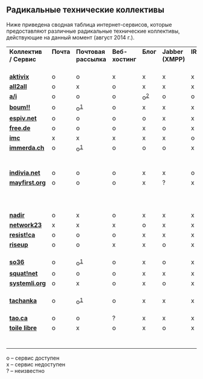 Радикальные технические коллективы
----------------------------------
Ниже приведена сводная таблица интернет-сервисов, которые предоставляют различные радикальные технические коллективы, действующие на данный момент (август 2014 г.).

<table>
  <tr valign="top">
    <td><b>Коллектив / Сервис</b></td>
    <td><b>Почта</b></td>
    <td><b>Почтовая рассылка</b></td>
    <td><b>Веб- хостинг</b></td>
    <td><b>Блог</b></td>
    <td><b>Jabber (XMPP)</b></td>
    <td><b>IRC</b></td>
    <td><b>VPN / EIP</b></td>
    <td><b>Другое</b></td>
  </tr>
  <tr valign="top">
    <td><b><a href="https://aktivix.org">aktivix</a></b></td>
    <td>o</td>
    <td>o</td>
    <td>x</td>
    <td>x</td>
    <td>x</td>
    <td>x</td>
    <td>o</td>
    <td>микроблог</td>
  </tr>  <tr valign="top">
    <td><b><a href="http://all2all.be">all2all</a></b></td>
    <td>o</td>
    <td>x</td>
    <td>o</td>
    <td>x</td>
    <td>x</td>
    <td>x</td>
    <td>x</td>
    <td>доменное имя</td>
  </tr>
  <tr valign="top">
    <td><b><a href="https://www.autistici.org">a/i</a></b></td>
    <td>o</td>
    <td>o</td>
    <td>o</td>
    <td>o<sup><a href="https://noblogs.org">2</a></sup></td>
    <td>o</td>
    <td>o</td>
    <td>o</td>
    <td></td>
  </tr>
  <tr valign="top">
    <td><b><a href="https://boum.org">boum!!</a></b></td>
    <td>o</td>
    <td>o<sup><a href="https://schleuder2.nadir.org">1</a></sup></td>
    <td>o</td>
    <td>x</td>
    <td>x</td>
    <td>x</td>
    <td>x</td>
    <td>git, gobby</td>
  </tr>
  <tr valign="top">
    <td><b><a href="https://espiv.net">espiv.net</a></b></td>
    <td>o</td>
    <td>o</td>
    <td>o</td>
    <td>o</td>
    <td>x</td>
    <td>x</td>
    <td>x</td>
    <td></td>
  </tr>
  <tr valign="top">
    <td><b><a href="http://www.free.de">free.de</a></b></td>
    <td>o</td>
    <td>o</td>
    <td>o</td>
    <td>x</td>
    <td>o</td>
    <td>x</td>
    <td>x</td>
    <td>доменное имя</td>
  </tr>
  <tr valign="top">
    <td><b><a href="https://indymedia.org">imc</a></b></td>
    <td>x</td>
    <td>x</td>
    <td>x</td>
    <td>x</td>
    <td>x</td>
    <td>o</td>
    <td>x</td>
    <td></td>
  </tr>
  <tr valign="top">
    <td><b><a href="https://immerda.ch">immerda.ch</a></b></td>
    <td>o</td>
    <td>o<sup><a href="https://schleuder2.nadir.org">1</a></sup></td>
    <td>o</td>
    <td>o</td>
    <td>o</td>
    <td>x</td>
    <td>x</td>
    <td>доменное имя, piwik, сервер ключей, “облако”</td>
  </tr>
  <tr valign="top">
    <td><b><a href="https://indivia.net">indivia.net</a></b></td>
    <td>o</td>
    <td>o</td>
    <td>o</td>
    <td>x</td>
    <td>x</td>
    <td>o</td>
    <td>x</td>
    <td>потоковое аудио</td>
  </tr>
  <tr valign="top">
    <td><b><a href="https://mayfirst.org">mayfirst.org</a></b></td>
    <td>o</td>
    <td>o</td>
    <td>o</td>
    <td>x</td>
    <td>?</td>
    <td>x</td>
    <td>x</td>
    <td>etherpad, friendica, аудио-/видеоконференции, “облако”</td>
  </tr>
  <tr valign="top">
    <td><b><a href="https://nadir.org">nadir</a></b></td>
    <td>o</td>
    <td>x</td>
    <td>o</td>
    <td>x</td>
    <td>x</td>
    <td>x</td>
    <td>x</td>
    <td></td>
  </tr>
  <tr valign="top">
    <td><b><a href="https://network23.org">network23</a></b></td>
    <td>x</td>
    <td>x</td>
    <td>x</td>
    <td>o</td>
    <td>x</td>
    <td>x</td>
    <td>x</td>
    <td></td>
  </tr>
  <tr valign="top">
    <td><b><a href="https://resist.ca">resist!ca</a></b></td>
    <td>o</td>
    <td>o</td>
    <td>o</td>
    <td>x</td>
    <td>x</td>
    <td>x</td>
    <td>x</td>
    <td></td>
  </tr>
  <tr valign="top">
    <td><b><a href="https://riseup.net">riseup</a></b></td>
    <td>o</td>
    <td>o</td>
    <td>x</td>
    <td>x</td>
    <td>o</td>
    <td>x</td>
    <td>o</td>
    <td>crabgrass, etherpad/td>
  </tr>
  <tr valign="top">
    <td><b><a href="https://so36.net">so36</a></b></td>
    <td>o</td>
    <td>o<sup><a href="https://schleuder2.nadir.org">1</a></sup></td>
    <td>o</td>
    <td>x</td>
    <td>o</td>
    <td>x</td>
    <td>x</td>
    <td>silc</td>
  </tr>
  <tr valign="top">
    <td><b><a href="https://squat.net">squat!net</a></b></td>
    <td>o</td>
    <td>o</td>
    <td>o</td>
    <td>x</td>
    <td>x</td>
    <td>x</td>
    <td>x</td>
    <td></td>
  </tr>
  <tr valign="top">
    <td><b><a href="https://www.systemli.org">systemli.org</a></b></td>
    <td>o</td>
    <td>x</td>
    <td>o</td>
    <td>x</td>
    <td>o</td>
    <td>x</td>
    <td>x</td>
    <td>etherpad, pastebin, demoticker</td>
  </tr>
  <tr valign="top">
    <td><b><a href="https://tachanka.org">tachanka</a></b></td>
    <td>o</td>
    <td>o<sup><a href="https://schleuder2.nadir.org">1</a></sup></td>
    <td>o</td>
    <td>x</td>
    <td>x</td>
    <td>x</td>
    <td>x</td>
    <td>доменное имя, munin, nagios, piwik</td>
  </tr>
  <tr valign="top">
    <td><b><a href="http://tao.ca">tao.ca</a></b></td>
    <td>o</td>
    <td>o</td>
    <td>?</td>
    <td>x</td>
    <td>x</td>
    <td>x</td>
    <td>x</td>
    <td>piwik</td>
  </tr>
  <tr valign="top">
    <td><b><a href="https://www.toile-libre.org">toile libre</a></b></td>
    <td>o</td>
    <td>x</td>
    <td>o</td>
    <td>x</td>
    <td>o</td>
    <td>x</td>
    <td>o</td>
    <td>доменное имя, потоковое аудио/видео</td>
  </tr>
</table>

o – сервис доступен<br/>
x – сервис недоступен<br/>
? – неизвестно
